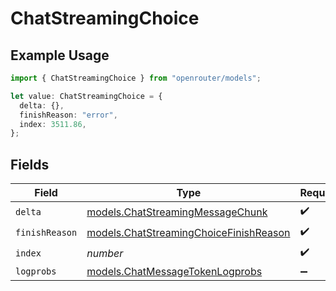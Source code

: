 # ChatStreamingChoice

## Example Usage

```typescript
import { ChatStreamingChoice } from "openrouter/models";

let value: ChatStreamingChoice = {
  delta: {},
  finishReason: "error",
  index: 3511.86,
};
```

## Fields

| Field                                                                                  | Type                                                                                   | Required                                                                               | Description                                                                            |
| -------------------------------------------------------------------------------------- | -------------------------------------------------------------------------------------- | -------------------------------------------------------------------------------------- | -------------------------------------------------------------------------------------- |
| `delta`                                                                                | [models.ChatStreamingMessageChunk](../models/chatstreamingmessagechunk.md)             | :heavy_check_mark:                                                                     | N/A                                                                                    |
| `finishReason`                                                                         | [models.ChatStreamingChoiceFinishReason](../models/chatstreamingchoicefinishreason.md) | :heavy_check_mark:                                                                     | N/A                                                                                    |
| `index`                                                                                | *number*                                                                               | :heavy_check_mark:                                                                     | N/A                                                                                    |
| `logprobs`                                                                             | [models.ChatMessageTokenLogprobs](../models/chatmessagetokenlogprobs.md)               | :heavy_minus_sign:                                                                     | N/A                                                                                    |